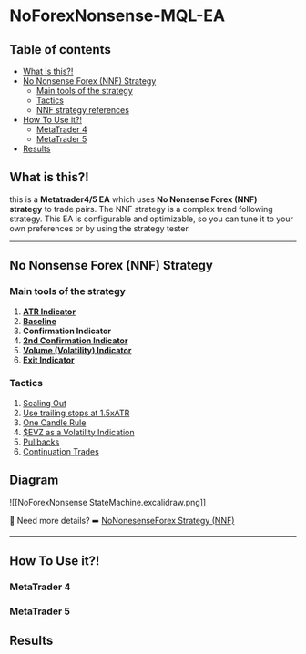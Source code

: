 # NoForexNonsense-MQL-EA

## Table of contents

- [What is this?!](#what-is-this)
- [No Nonsense Forex (NNF) Strategy](#no-nonsense-forex-nnf-strategy)
	- [Main tools of the strategy](#main-tools-of-the-strategy)
	- [Tactics](#tactics)
	- [NNF strategy references](#nnf-strategy-references)
- [How To Use it?!](#how-to-use-it)
	- [MetaTrader 4](#metatrader-4)
	- [MetaTrader 5](#metatrader-5)
- [Results](#results)

## What is this?!

this is a **Metatrader4/5 EA** which uses **No Nonsense Forex (NNF) strategy** to trade pairs. The NNF strategy is a complex trend following strategy. This EA is configurable and optimizable, so you can tune it to your own preferences or by using the strategy tester.

---
## No Nonsense Forex (NNF) Strategy

### Main tools of the strategy

1. [**ATR Indicator**](https://www.youtube.com/watch?v=bqWLFNpK6eg) 
2. [**Baseline**](https://www.youtube.com/watch?v=x_8wfjTLdoY)
3. **Confirmation Indicator**
4. [**2nd Confirmation Indicator**](https://www.youtube.com/watch?v=JxUtee7krFc)
5. [**Volume (Volatility) Indicator**](https://www.youtube.com/watch?v=NWqbmPC3bD8&t=57s)
6. [**Exit Indicator**](https://www.youtube.com/watch?v=1b3D1gNUyiw)

### Tactics

1. [Scaling Out](https://www.youtube.com/watch?v=tJBmVhefMeE)
2. [Use trailing stops at 1.5xATR](https://www.youtube.com/watch?v=Bsc_1GwKINM)
3. [One Candle Rule](https://www.youtube.com/watch?v=YW2-91DNlIM)
4. [$EVZ as a Volatility Indication](https://www.youtube.com/watch?v=N8Kbk0cwIWg)
5. [Pullbacks](https://www.youtube.com/watch?v=JssEr6mopDc)
6. [Continuation Trades](https://www.youtube.com/watch?v=0SFM5t_XjwQ)

## Diagram

![[NoForexNonsense StateMachine.excalidraw.png]]

🤔 Need more details? ➡️ [NoNonesenseForex Strategy (NNF)](./docs/NoNonesenseForex%20Strategy%20(NNF).md)

---
## How To Use it?!



### MetaTrader 4


### MetaTrader 5


## Results




